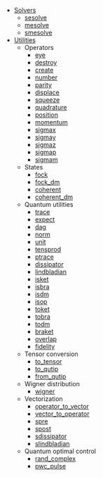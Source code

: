 - [Solvers](solvers.md)
    - [sesolve](solvers/sesolve.md)
    - [mesolve](solvers/mesolve.md)
    - [smesolve](solvers/smesolve.md)
- [Utilities](utils.md)
    - Operators
        - [eye](utils/operators/eye.md)
        - [destroy](utils/operators/destroy.md)
        - [create](utils/operators/create.md)
        - [number](utils/operators/number.md)
        - [parity](utils/operators/parity.md)
        - [displace](utils/operators/displace.md)
        - [squeeze](utils/operators/squeeze.md)
        - [quadrature](utils/operators/quadrature.md)
        - [position](utils/operators/position.md)
        - [momentum](utils/operators/momentum.md)
        - [sigmax](utils/operators/sigmax.md)
        - [sigmay](utils/operators/sigmay.md)
        - [sigmaz](utils/operators/sigmaz.md)
        - [sigmap](utils/operators/sigmap.md)
        - [sigmam](utils/operators/sigmam.md)
    - States
        - [fock](utils/states/fock.md)
        - [fock_dm](utils/states/fock_dm.md)
        - [coherent](utils/states/coherent.md)
        - [coherent_dm](utils/states/coherent_dm.md)
    - Quantum utilities
        - [trace](utils/utils/trace.md)
        - [expect](utils/utils/expect.md)
        - [dag](utils/utils/dag.md)
        - [norm](utils/utils/norm.md)
        - [unit](utils/utils/unit.md)
        - [tensprod](utils/utils/tensprod.md)
        - [ptrace](utils/utils/ptrace.md)
        - [dissipator](utils/utils/dissipator.md)
        - [lindbladian](utils/utils/lindbladian.md)
        - [isket](utils/utils/isket.md)
        - [isbra](utils/utils/isbra.md)
        - [isdm](utils/utils/isdm.md)
        - [isop](utils/utils/isop.md)
        - [toket](utils/utils/toket.md)
        - [tobra](utils/utils/tobra.md)
        - [todm](utils/utils/todm.md)
        - [braket](utils/utils/braket.md)
        - [overlap](utils/utils/overlap.md)
        - [fidelity](utils/utils/fidelity.md)
    - Tensor conversion
        - [to_tensor](utils/tensor_types/to_tensor.md)
        - [to_qutip](utils/tensor_types/to_qutip.md)
        - [from_qutip](utils/tensor_types/from_qutip.md)
    - Wigner distribution
        - [wigner](utils/wigners/wigner.md)
    - Vectorization
        - [operator_to_vector](utils/vectorization/operator_to_vector.md)
        - [vector_to_operator](utils/vectorization/vector_to_operator.md)
        - [spre](utils/vectorization/spre.md)
        - [spost](utils/vectorization/spost.md)
        - [sdissipator](utils/vectorization/sdissipator.md)
        - [slindbladian](utils/vectorization/slindbladian.md)
    - Quantum optimal control
        - [rand_complex](utils/optimal_control/rand_complex.md)
        - [pwc_pulse](utils/optimal_control/pwc_pulse.md)
